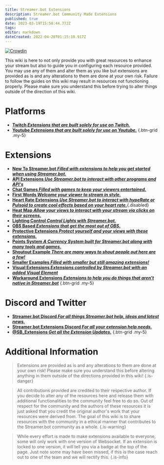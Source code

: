 ```yaml
---
title: Streamer.bot Extensions
description: Streamer.bot Community Made Extensions
published: true
date: 2023-03-19T15:58:44.772Z
tags: 
editor: markdown
dateCreated: 2022-04-20T01:15:10.917Z
---
```


[![Crowdin](https://badges.crowdin.net/streamer-bot-extensions-wiki/localized.svg)](https://translate.botextensions.dev/project/streamer-bot-extensions-wiki)


This wiki is here to not only provide you with great resources to enhance your stream but also to guide you in configuring each resource provided. You may use any of them and alter them as you like but extensions are provided as is and any alterations to them are done at your own risk. Failure to follow the guides on this wiki may result in resources not functioning properly. Please make sure you understand this before trying to alter things outside of the direction of this wiki.
# Platforms

- [<i class="mdi mdi-twitch text--twitch"></i> **Twitch *Extensions that are built solely for use on Twitch.***](./extensions/twitch)
- [<i class="mdi mdi-youtube text--youtube" ></i> **Youtube *Extensions that are built solely for use on Youtube.***](./extensions/youtube)
{.btn-grid .my-5}

# Extensions


- [ <i class="mdi mdi-new-box" style="color: deepskyblue;"></i> **New To Streamer.bot *Filled with extensions to help you get started when using Streamer.bot.*** ](/extensions/new-to-sb)
-  [<i class="mdi mdi-api" style="color: deepskyblue"></i> **API Extensions *Use Streamer.bot to interact with other programs and API's***](/extensions/api-extensions)
- [<i class="mdi mdi-dice-6" style="color: deepskyblue"></i> **Chat Games *Filled with games to keep your viewers entertained.***](/extensions/chat-games)
- [<i class="mdi mdi-chat" style="color: deepskyblue"></i> **First Words *Welcome your viewer to stream in style.***](/extensions/first-words)
- [<i class="fas fa-heart" style="color: deepskyblue"></i> **Heart Rate Extensions *Use Streamer.bot to interact with hypeRate or Pulsoid to create cool effects based on your heart rate.***](/extensions/heart-rate/){.disabled}
- [<i class="mdi mdi-cursor-default-click" style="color: deepskyblue"></i> **Heat Map *Allow your views to interact with your stream via clicks on their screens.***](/extensions/heat-map)
- [<i class="mdi mdi-lightbulb-on" style="color: deepskyblue"></i> **Lighting Control *Control Lights with Streamer.bot.***](/extensions/lighting-control-links)
- [<i class="mdi mdi-antenna" style="color: deepskyblue"></i> **OBS Based *Extensions that get the most out of OBS.***](/extensions/obs-based-extensions)
- [<i class="mdi mdi-shield-half-full" style="color: deepskyblue"></i> **Protective Extensions *Protect yourself and your views with these extensions.***](/extensions/protective-extensions)
- [<i class="fas fa-coins" style="color: deepskyblue"></i> **Points System *A Currency System built for Streamer.bot along with many tools and games.***](/extensions/points-system)
- [<i class="mdi mdi-bullhorn" style="color: deepskyblue"></i> **Shoutout Example *There are many ways to shout people out here are a few!***](/extensions/shoutout-examples)
- [<i class="fas fa-heart" style="color: deepskyblue"></i> **Smaller Examples *Filled with smaller but still amazing extensions!***](/extensions/smaller-extensions)
- [<i class="fas fa-eye" style="color: deepskyblue"></i> **Visual Extensions *Extensions controlled by Streamer.bot with an added Visual Element***](/extensions/visual-extensions)
- [<i class="mdi mdi-reload" style="color: deepskyblue"></i> **Workaround Extensions *Extensions to help you do things that aren't native in Streamer.bot***](/extensions/workarounds)
{.btn-grid .my-5}



 
# Discord and Twitter
- [<i class="mdi mdi-discord text--discord"></i>**Streamer.bot Discord *For all things Streamer.bot help, ideas and latest news.***](https://discord.gg/6jBaYeatnZ)
- [<i class="mdi mdi-discord text--discord"></i>**Streamer.bot Extensions Discord *For all your extension help needs.***](https://discord.gg/a9ttKtkUZ7)
- [<i class="mdi mdi-twitter" style="color:#1DA1F2"></i> **@SB_Extensions *Get all the Extension Updates.***](https://twitter.com/SB_Extensions)
{.btn-grid .my-5}

# Additional Information

>Extensions are provided as is and any alterations to them are done at your own risk!
Please make sure you understand this before altering anything in them outside of the directions provided in this wiki!
{.is-danger}

>All contributions provided are credited to their respective author.
If you decide to alter any of the resources here and release them with additional functionalities to the community feel free to do so.
Out of respect for the community and the authors of these resources it is just asked that you credit the original author's work that your resources were derived from.
The goal of this wiki is to share resources with the community in a ethical manner that contributes to the Streamer.bot community as a whole.
{.is-warning}

> While every effort is made to make extensions available to everyone, some will only work with one version of Websocket. If an extension is locked to one version, it will tell you via a badge at the top of the page. Just note some may have been missed, if this is the case reach out to one of the team and we will rectify this. {.is-info}